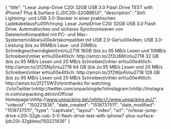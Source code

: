 {
    "title": "Lexar Jump-Drive C20i 32GB USB 3.0 Flash Drive TEST with iPhone7 Plus & Surface (LJDC20i-32GBBEU)",
    "description": "3in1: Lightning- und USB 3.0-Stecker in einer praktischen Ladekabelausf\u00fchrung. Lexar JumpDrive C20i 32GB USB 3.0 Flash Drive. Automatisches und sicheres Synchronisieren von Dateien\nKompatibel mit PC- und Mac-Systemen\nAbw\u00e4rtskompatibel mit USB 2.0-Ger\u00e4ten; USB 3.0-Leistung (bis zu 95MB\/s Lese- und 20MB\/s Schreibgeschwindigkeit)\n\n\u2718 16GB (bis zu 95 MB\/s Lesen und 10MB\/s Schreiben)\nhier erh\u00e4ltlich: http:\/\/amzn.to\/2f2U88h\n\u2718 32 GB (bis zu 95 MB\/s Lesen und 20 MB\/s Schreiben)\nhier erh\u00e4ltlich: http:\/\/amzn.to\/2f2SNyl\n\u2718 64 GB (bis zu 95 MB\/s Lesen und 20 MB\/s Schreiben)\nhier erh\u00e4ltlich: http:\/\/amzn.to\/2f2WjsA\n\u2718 128 GB (bis zu 95 MB\/s Lesen und 20 MB\/s Schreiben)\nhier erh\u00e4ltlich: http:\/\/amzn.to\/2f2T5W3\n\n\nthanks for watching :)\n\nTwitter:\nhttp:\/\/twitter.com\/unpackingde\/\nInstagram:\nhttp:\/\/instagram.com\/unpacking.de\n\nOfficial Homepage:\nhttp:\/\/www.unpacking.de\/\nhttp:\/\/www.unpacking.eu\/",
    "videoid": "150221836",
    "date_created": "1518737511",
    "date_modified": "1518737511",
    "type": "captivate",
    "layout": "video",
    "url": "\/v\/lexar-jump-drive-c20i-32gb-usb-3-0-flash-drive-test-with-iphone7-plus-surface-ljdc20i-32gbbeu\/150221836"
}